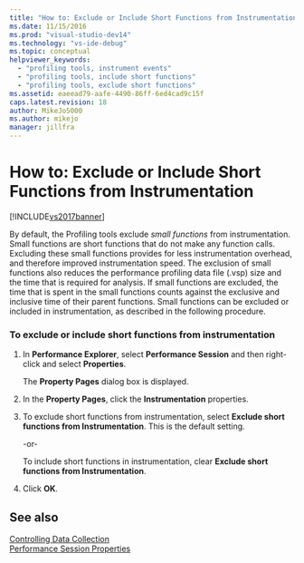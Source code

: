 ```yaml
---
title: "How to: Exclude or Include Short Functions from Instrumentation | Microsoft Docs"
ms.date: 11/15/2016
ms.prod: "visual-studio-dev14"
ms.technology: "vs-ide-debug"
ms.topic: conceptual
helpviewer_keywords: 
  - "profiling tools, instrument events"
  - "profiling tools, include short functions"
  - "profiling tools, exclude short functions"
ms.assetid: eaeead79-aafe-4490-86ff-6ed4cad9c15f
caps.latest.revision: 18
author: MikeJo5000
ms.author: mikejo
manager: jillfra
---
```

# How to: Exclude or Include Short Functions from Instrumentation
[!INCLUDE[vs2017banner](../includes/vs2017banner.md)]

By default, the Profiling tools exclude *small functions* from instrumentation. Small functions are short functions that do not make any function calls. Excluding these small functions provides for less instrumentation overhead, and therefore improved instrumentation speed. The exclusion of small functions also reduces the performance profiling data file (.vsp) size and the time that is required for analysis. If small functions are excluded, the time that is spent in the small functions counts against the exclusive and inclusive time of their parent functions. Small functions can be excluded or included in instrumentation, as described in the following procedure.  
  
### To exclude or include short functions from instrumentation  
  
1. In **Performance Explorer**, select **Performance Session** and then right-click and select **Properties**.  
  
     The **Property Pages** dialog box is displayed.  
  
2. In the **Property Pages**, click the **Instrumentation** properties.  
  
3. To exclude short functions from instrumentation, select **Exclude short functions from Instrumentation**. This is the default setting.  
  
     -or-  
  
     To include short functions in instrumentation, clear **Exclude short functions from Instrumentation**.  
  
4. Click **OK**.  
  
## See also  
 [Controlling Data Collection](../profiling/controlling-data-collection.md)   
 [Performance Session Properties](../profiling/performance-session-properties.md)
